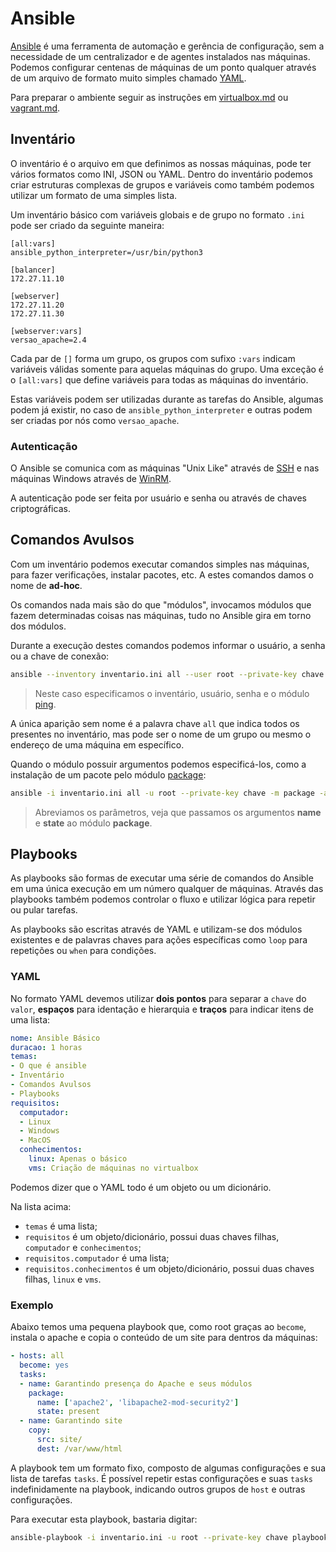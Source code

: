 # Ansible

[Ansible](https://www.ansible.com/) é uma ferramenta de automação e gerência de configuração, sem a necessidade de um centralizador e de agentes instalados nas máquinas.
Podemos configurar centenas de máquinas de um ponto qualquer através de um arquivo de formato muito simples chamado [YAML](https://pt.wikipedia.org/wiki/YAML).

Para preparar o ambiente seguir as instruções em [virtualbox.md](https://github.com/4linux/ansible-basico/blob/master/virtualbox.md) ou [vagrant.md](https://github.com/4linux/ansible-basico/blob/master/vagrant.md).

## Inventário

O inventário é o arquivo em que definimos as nossas máquinas, pode ter vários formatos como INI, JSON ou YAML.
Dentro do inventário podemos criar estruturas complexas de grupos e variáveis como também podemos utilizar um formato de uma simples lista.

Um inventário básico com variáveis globais e de grupo no formato `.ini` pode ser criado da seguinte maneira:

```
[all:vars]
ansible_python_interpreter=/usr/bin/python3

[balancer]
172.27.11.10

[webserver]
172.27.11.20
172.27.11.30

[webserver:vars]
versao_apache=2.4
```

Cada par de `[]` forma um grupo, os grupos com sufixo `:vars` indicam variáveis válidas somente para aquelas máquinas do grupo. Uma exceção é o `[all:vars]` que define variáveis para todas as máquinas do inventário.

Estas variáveis podem ser utilizadas durante as tarefas do Ansible, algumas podem já existir, no caso de `ansible_python_interpreter` e outras podem ser criadas por nós como `versao_apache`.

### Autenticação

O Ansible se comunica com as máquinas "Unix Like" através de [SSH](https://pt.wikipedia.org/wiki/Secure_Shell) e nas máquinas Windows através de [WinRM](https://docs.ansible.com/ansible/latest/user_guide/windows_winrm.html).

A autenticação pode ser feita por usuário e senha ou através de chaves criptográficas.

## Comandos Avulsos

Com um inventário podemos executar comandos simples nas máquinas, para fazer verificações, instalar pacotes, etc. A estes comandos damos o nome de **ad-hoc**.

Os comandos nada mais são do que "módulos", invocamos módulos que fazem determinadas coisas nas máquinas, tudo no Ansible gira em torno dos módulos.

Durante a execução destes comandos podemos informar o usuário, a senha ou a chave de conexão:

```bash
ansible --inventory inventario.ini all --user root --private-key chave --module ping
```

> Neste caso especificamos o inventário, usuário, senha e o módulo [ping](https://docs.ansible.com/ansible/latest/collections/ansible/builtin/ping_module.html).

A única aparição sem nome é a palavra chave `all` que indica todos os presentes no inventário, mas pode ser o nome de um grupo ou mesmo o endereço de uma máquina em específico.

Quando o módulo possuir argumentos podemos especificá-los, como a instalação de um pacote pelo módulo [package](https://docs.ansible.com/ansible/latest/collections/ansible/builtin/package_module.html):

```bash
ansible -i inventario.ini all -u root --private-key chave -m package -a 'name=htop state=present'
```

> Abreviamos os parâmetros, veja que passamos os argumentos **name** e **state** ao módulo **package**.

## Playbooks

As playbooks são formas de executar uma série de comandos do Ansible em uma única execução em um número qualquer de máquinas. Através das playbooks também podemos controlar o fluxo e utilizar lógica para repetir ou pular tarefas.

As playbooks são escritas através de YAML e utilizam-se dos módulos existentes e de palavras chaves para ações específicas como `loop` para repetições ou `when` para condições.

### YAML

No formato YAML devemos utilizar **dois pontos** para separar a `chave` do `valor`, **espaços** para identação e hierarquia e **traços** para indicar itens de uma lista:

```yml
nome: Ansible Básico
duracao: 1 horas
temas:
- O que é ansible
- Inventário
- Comandos Avulsos
- Playbooks
requisitos:
  computador:
  - Linux
  - Windows
  - MacOS
  conhecimentos:
    linux: Apenas o básico
    vms: Criação de máquinas no virtualbox
```

Podemos dizer que o YAML todo é um objeto ou um dicionário.

Na lista acima:

- `temas` é uma lista;
- `requisitos` é um objeto/dicionário, possui duas chaves filhas, `computador` e `conhecimentos`;
- `requisitos.computador` é uma lista;
- `requisitos.conhecimentos` é um objeto/dicionário, possui duas chaves filhas, `linux` e `vms`.

### Exemplo

Abaixo temos uma pequena playbook que, como root graças ao `become`, instala o apache e copia o conteúdo de um site para dentros da máquinas:

```yml
- hosts: all
  become: yes
  tasks:
  - name: Garantindo presença do Apache e seus módulos
    package:
      name: ['apache2', 'libapache2-mod-security2']
      state: present
  - name: Garantindo site
    copy:
      src: site/
      dest: /var/www/html
```

A playbook tem um formato fixo, composto de algumas configurações e sua lista de tarefas `tasks`. É possível repetir estas configurações e suas `tasks` indefinidamente na playbook, indicando outros grupos de `host` e outras configurações.

Para executar esta playbook, bastaria digitar:

```bash
ansible-playbook -i inventario.ini -u root --private-key chave playbook.yml
```
